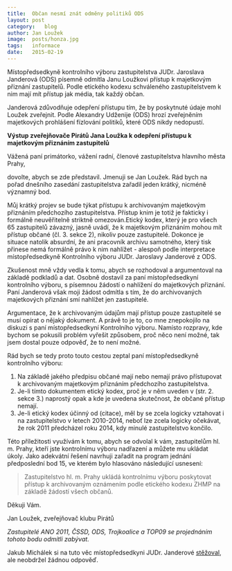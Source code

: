 ```yaml
---
title:	Občan nesmí znát odměny politiků ODS
layout:	post
category:	blog
author:	Jan Loužek
image:	posts/honza.jpg
tags:	informace
date:	2015-02-19
---
```


Místopředsedkyně kontrolního výboru zastupitelstva JUDr. Jaroslava Janderová (ODS)
písemně odmítla Janu Loužkovi přístup k majetkovým přiznání zastupitelů. Podle etického 
kodexu schváleného zastupitelstvem k nim mají mít přístup jak média, tak každý občan.

Janderová zdůvodňuje odepření přístupu tím, že by poskytnuté údaje mohl Loužek zveřejnit.
Podle Alexandry Udženije (ODS) hrozí zveřejněním majetkových prohlášení fízlování
politiků, které ODS nikdy nedopustí.

**Výstup zveřejňovače Pirátů Jana Loužka k odepření přístupu k majetkovým přiznáním zastupitelů**

Vážená paní primátorko, vážení radní, členové zastupitelstva hlavního města Prahy,

dovolte, abych se zde představil. Jmenuji se Jan Loužek. Rád bych na pořad dnešního zasedání zastupitelstva zařadil jeden krátký, nicméně významný bod. 

Můj krátký projev se bude týkat přístupu k archivovaným majetkovým přiznáním předchozího zastupitelstva. Přístup knim je totiž je fakticky i formálně neuvěřitelně striktně omezován.Etický kodex, který je pro všech 65 zastupitelů závazný, jasně uvádí, že k majetkovým přiznáním mohou mít přístup občané (čl. 3. sekce 2), nikoliv pouze zastupitelé. Dokonce je situace natolik absurdní, že ani pracovník archivu samotného, který tisk přinese nemá formálně právo k nim nahlížet - alespoň podle interpretace místopředsedkyně Kontrolního výboru JUDr. Jaroslavy Janderové z ODS.

Zkušenost mně vždy vedla k tomu, abych se rozhodoval a argumentoval na základě podkladů a dat. Osobně dostavil za paní místopředsedkyní kontrolního výboru, s písemnou žádostí o nahlížení do majetkových přiznání. Paní Janderová však moji žádost odmítla s tím, že do archivovaných majetkových přiznání smí nahlížet jen zastupitelé. 

Argumentace, že k archivovaným údajům mají přístup pouze zastupitelé se musí opírat o nějaký dokument. A právě to je to, co mne znepokojilo na diskuzi s paní místopředsedkyní Kontrolního výboru. Namísto rozpravy, kde bychom se pokusili problém vyřešit způsobem, proč něco není možné, tak jsem dostal pouze odpověď, že to není možné. 

Rád bych se tedy proto touto cestou zeptal paní místopředsedkyně kontrolního výboru:

1. Na základě jakého předpisu občané mají nebo nemají právo přístupovat k archivovaným majetkovým přiznáním předchozího zastupitelstva. 
2. Je-li tímto dokumentem etický kodex, proč je v něm uveden v (str. 2. sekce 3.) naprostý opak a kde je uvedena skutečnost, že občané přístup nemají.
3. Je-li etický kodex účinný od (citace), měl by se zcela logicky vztahovat i na zastupitelstvo v letech 2010-2014, neboť lze zcela logicky očekávat, že rok 2011 předcházel roku 2014, kdy minulé zastupitelstvo končilo.

Této příležitosti využívám k tomu, abych se odvolal k vám, zastupitelům hl. m. Prahy, kteří jste kontrolnímu výboru nadřazení a můžete mu ukládat úkoly.  Jako adekvátní řešení navrhuji zařadit na program jednání předposlední bod 15, ve kterém bylo hlasováno následující usnesení:

> Zastupitelstvo hl. m. Prahy ukládá kontrolnímu výboru poskytovat přístup k archivovaným oznámením podle etického kodexu ZHMP na základě žádostí všech občanů.

Děkuji Vám.

Jan Loužek, zveřejňovač klubu Pirátů

*Zastupitelé ANO 2011, ČSSD, ODS, Trojkoalice a TOP09 se projednáním tohoto bodu
odmítli zabývat.*

Jakub Michálek si na tuto věc místopředsedkyni JUDr. Janderové [stěžoval](https://github.com/pirati-cz/KlubPraha/raw/master/spisy/2015/15-dopis-reditelce/text/main.pdf), ale neobdržel žádnou odpověď.


